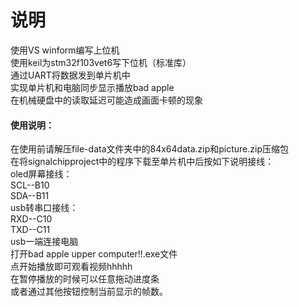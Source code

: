 # 说明
使用VS winform编写上位机<br>
使用keil为stm32f103vet6写下位机（标准库）<br>
通过UART将数据发到单片机中<br>
实现单片机和电脑同步显示播放bad apple<br>
在机械硬盘中的读取延迟可能造成画面卡顿的现象<br>
#### 使用说明：
在使用前请解压file-data文件夹中的84x64data.zip和picture.zip压缩包<br>
在将signalchipproject中的程序下载至单片机中后按如下说明接线：<br>
oled屏幕接线：<br>
	SCL--B10<br>
	SDA--B11<br>
usb转串口接线：<br>
	RXD--C10<br>
	TXD--C11<br>
	usb一端连接电脑<br>
打开bad apple upper computer!!.exe文件<br>
点开始播放即可观看视频hhhhh<br>
在暂停播放的时候可以任意拖动进度条<br>
或者通过其他按钮控制当前显示的帧数。<br>